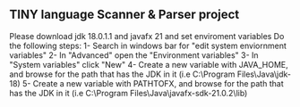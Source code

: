 ## TINY language Scanner & Parser project






Please download jdk 18.0.1.1 and javafx 21 and set enviroment variables
Do the following steps:
1- Search in windows bar for "edit system enviornment variables"
2- In "Advanced" open the "Environment variables"
3- In "System variables" click "New"
4- Create a new variable with JAVA_HOME, and browse for the path that has the JDK in it (i.e C:\Program Files\Java\jdk-18)
5- Create a new variable with PATHTOFX, and browse for the path that has the JDK in it (i.e C:\Program Files\Java\javafx-sdk-21.0.2\lib)


